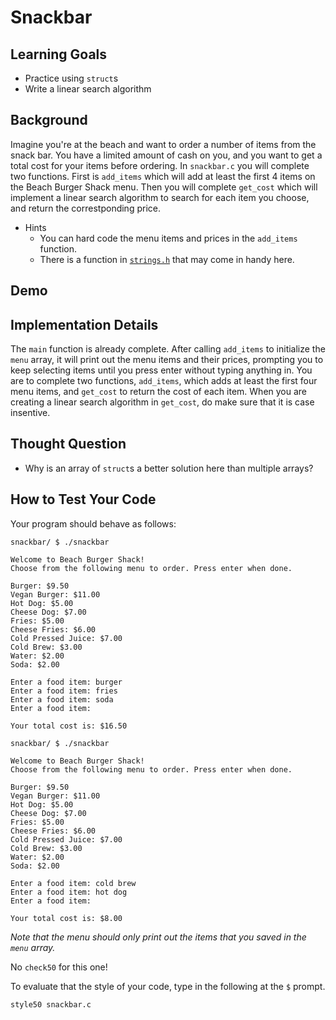 # Snackbar

## Learning Goals

* Practice using `struct`s
* Write a linear search algorithm

## Background

Imagine you're at the beach and want to order a number of items from the snack bar. You have a limited amount of cash on you, and you want to get a total cost for your items before ordering. In `snackbar.c` you will complete two functions. First is `add_items` which will add at least the first 4 items on the Beach Burger Shack menu. Then you will complete `get_cost` which will implement a linear search algorithm to search for each item you choose, and return the correstponding price.

+ Hints
  * You can hard code the menu items and prices in the `add_items` function.
  * There is a function in [`strings.h`](https://manual.cs50.io/#string.h) that may come in handy here.

## Demo

<script async data-autoplay="1" data-cols="100" data-loop="1" data-rows="12" id="asciicast-sNDasPt6uPRp8mWF12ZePqNn1" src="https://asciinema.org/a/sNDasPt6uPRp8mWF12ZePqNn1.js"></script>

## Implementation Details

The `main` function is already complete. After calling `add_items` to initialize the `menu` array, it will print out the menu items and their prices, prompting you to keep selecting items until you press enter without typing anything in. You are to complete two functions, `add_items`, which adds at least the first four menu items, and `get_cost` to return the cost of each item. When you are creating a linear search algorithm in `get_cost`, do make sure that it is case insentive.

## Thought Question

* Why is an array of `struct`s a better solution here than multiple arrays?

## How to Test Your Code

Your program should behave as follows:

```
snackbar/ $ ./snackbar

Welcome to Beach Burger Shack!
Choose from the following menu to order. Press enter when done.

Burger: $9.50
Vegan Burger: $11.00
Hot Dog: $5.00
Cheese Dog: $7.00
Fries: $5.00
Cheese Fries: $6.00
Cold Pressed Juice: $7.00
Cold Brew: $3.00
Water: $2.00
Soda: $2.00

Enter a food item: burger
Enter a food item: fries
Enter a food item: soda
Enter a food item: 

Your total cost is: $16.50
```

```
snackbar/ $ ./snackbar

Welcome to Beach Burger Shack!
Choose from the following menu to order. Press enter when done.

Burger: $9.50
Vegan Burger: $11.00
Hot Dog: $5.00
Cheese Dog: $7.00
Fries: $5.00
Cheese Fries: $6.00
Cold Pressed Juice: $7.00
Cold Brew: $3.00
Water: $2.00
Soda: $2.00

Enter a food item: cold brew
Enter a food item: hot dog
Enter a food item: 

Your total cost is: $8.00
```
*Note that the menu should only print out the items that you saved in the `menu` array.*

No `check50` for this one!

To evaluate that the style of your code, type in the following at the `$` prompt. 

```
style50 snackbar.c
```

